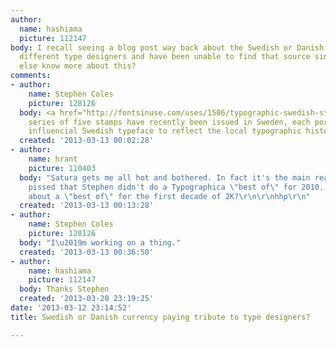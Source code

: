 ```yaml
---
author:
  name: hashiama
  picture: 112147
body: I recall seeing a blog post way back about the Swedish or Danish currency featuring
  different type designers and have been unable to find that source since, does anyone
  else know more about this?
comments:
- author:
    name: Stephen Coles
    picture: 128126
  body: <a href="http://fontsinuse.com/uses/1586/typographic-swedish-stamps">A new
    series of five stamps have recently been issued in Sweden, each portraying one
    influencial Swedish typeface to reflect the local typographic history.</a>
  created: '2013-03-13 00:02:28'
- author:
    name: hrant
    picture: 110403
  body: "Satura gets me all hot and bothered. In fact it's the main reason I'm still
    pissed that Stephen didn't do a Typographica \"best of\" for 2010. :-)  So what
    about a \"best of\" for the first decade of 2K?\r\n\r\nhhp\r\n"
  created: '2013-03-13 00:13:28'
- author:
    name: Stephen Coles
    picture: 128126
  body: "I\u2019m working on a thing."
  created: '2013-03-13 00:36:50'
- author:
    name: hashiama
    picture: 112147
  body: Thanks Stephen
  created: '2013-03-20 23:19:25'
date: '2013-03-12 23:14:52'
title: Swedish or Danish currency paying tribute to type designers?

---
```

